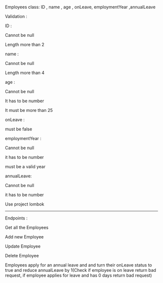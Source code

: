 
Employees class: ID , name , age , onLeave, employmentYear ,annualLeave

Validation : 

ID :

Cannot be null


Length more than 2


name :



Cannot be null


Length more than 4


age :



Cannot be null


It has to be number


It must be more than 25


onLeave :



must be false


employmentYear :





Cannot be null


it has to be number


must be a valid year


annualLeave:





Cannot be null


it has to be number


Use project lombok











----------






Endpoints : 


Get all the Employees 


Add new Employee 


Update Employee 


Delete Employee






Employees apply for an annual leave and and turn their onLeave status to true and reduce annualLeave by 1(Check if employee is on leave return bad request, if employee applies for leave and has 0 days return bad request)
